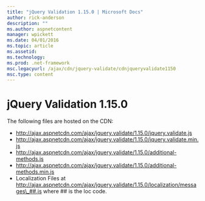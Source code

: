 ```yaml
---
title: "jQuery Validation 1.15.0 | Microsoft Docs"
author: rick-anderson
description: ""
ms.author: aspnetcontent
manager: wpickett
ms.date: 04/01/2016
ms.topic: article
ms.assetid: 
ms.technology: 
ms.prod: .net-framework
msc.legacyurl: /ajax/cdn/jquery-validate/cdnjqueryvalidate1150
msc.type: content
---
```

jQuery Validation 1.15.0
====================
The following files are hosted on the CDN:

- http://ajax.aspnetcdn.com/ajax/jquery.validate/1.15.0/jquery.validate.js
- http://ajax.aspnetcdn.com/ajax/jquery.validate/1.15.0/jquery.validate.min.js
- http://ajax.aspnetcdn.com/ajax/jquery.validate/1.15.0/additional-methods.js
- http://ajax.aspnetcdn.com/ajax/jquery.validate/1.15.0/additional-methods.min.js
- Localization Files at http://ajax.aspnetcdn.com/ajax/jquery.validate/1.15.0/localization/messages\_##.js where ## is the loc code.